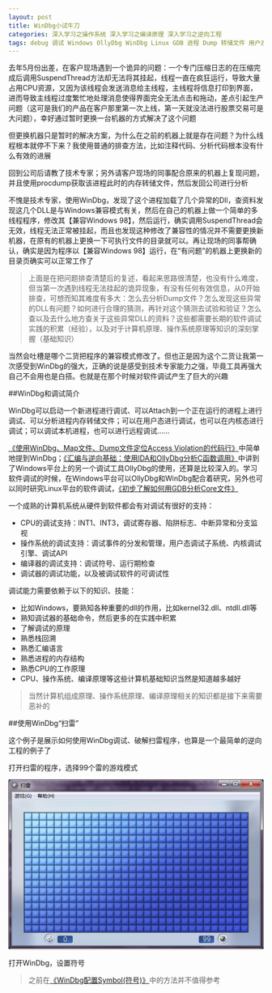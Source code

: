 ```yaml
---
layout: post
title: WinDbg小试牛刀
categories: 深入学习之操作系统 深入学习之编译原理 深入学习之逆向工程
tags: debug 调试 Windows OllyDbg WinDbg Linux GDB 进程 Dump 转储文件 用户态 内核态 远程调试 破解 逆向工程 符号
---
```


去年5月份出差，在客户现场遇到一个诡异的问题：一个专门压缩日志的在压缩完成后调用SuspendThread方法却无法将其挂起，线程一直在疯狂运行，导致大量占用CPU资源，又因为该线程会发送消息给主线程，主线程将信息打印到界面，进而导致主线程过度繁忙地处理消息使得界面完全无法点击和拖动，差点引起生产问题（这可是我们的产品在客户那里第一次上线，第一天就没法进行股票交易可是大问题），幸好通过暂时更换一台机器的方式解决了这个问题

但更换机器只是暂时的解决方案，为什么在之前的机器上就是存在问题？为什么线程根本就停不下来？我使用普通的排查方法，比如注释代码、分析代码根本没有什么有效的进展

回到公司后请教了技术专家；另外请客户现场的同事配合原来的机器上复现问题，并且使用procdump获取该进程此时的内存转储文件，然后发回公司进行分析

不愧是技术专家，使用WinDbg，发现了这个进程加载了几个异常的Dll，查资料发现这几个DLL是与Windows兼容模式有关，然后在自己的机器上做一个简单的多线程程序，修改其【兼容Windows 98】，然后运行，确实调用SuspendThread会无效，线程无法正常被挂起，而且也发现这种修改了兼容性的情况并不需要更换新机器，在原有的机器上更换一下可执行文件的目录就可以。再让现场的同事帮确认，确实是因为程序以【兼容Windows 98】运行，在“有问题”的机器上更换新的目录页确实可以正常工作了

>上面是在把问题排查清楚后的复述，看起来思路很清楚，也没有什么难度，但当第一次遇到线程无法挂起的诡异现象，有没有任何有效信息，从0开始排查，可想而知其难度有多大：怎么去分析Dump文件？怎么发现这些异常的DLL有问题？如何进行合理的猜测，再针对这个猜测去试验和验证？怎么查以及去什么地方查关于这些异常DLL的资料？这些都需要长期的软件调试实践的积累（经验），以及对于计算机原理、操作系统原理等知识的深刻掌握（基础知识）

当然会吐槽是哪个二货把程序的兼容模式修改了。但也正是因为这个二货让我第一次感受到WinDbg的强大，正确的说是感受到技术专家能力之强，毕竟工具再强大自己不会用也是白搭。也就是在那个时候对软件调试产生了巨大的兴趣

##WinDbg和调试简介

WinDbg可以启动一个新进程进行调试、可以Attach到一个正在运行的进程上进行调试、可以分析进程内存转储文件；可以在用户态进行调试，也可以在内核态进行调试；可以调试本机进程，也可以进行远程调试……

[《使用WinDbg、Map文件、Dump文件定位Access Violation的代码行》](http://www.xumenger.com/windbg-map-access-violation-20160715/)中简单地提到WinDbg；[《汇编与逆向基础：使用IDA和OllyDbg分析C函数调用》](http://www.xumenger.com/c-assembly-ollydbg-ida-20161216/)中讲到了Windows平台上的另一个调试工具OllyDbg的使用，还算是比较深入的。学习软件调试的时候，在Windows平台可以OllyDbg和WinDbg配合着研究，另外也可以同时研究Linux平台的软件调试，[《初步了解如何用GDB分析Core文件》](http://www.xumenger.com/linux-c-cpp-gdb-coredump-20160908/)

一个成熟的计算机系统从硬件到软件都会有对调试有很好的支持：

* CPU的调试支持：INT1、INT3，调试寄存器、陷阱标志、中断异常和分支监视
* 操作系统的调试支持：调试事件的分发和管理，用户态调试子系统、内核调试引擎、调试API
* 编译器的调试支持：调试符号、运行期检查
* 调试器的调试功能，以及被调试软件的可调试性

调试能力需要依赖于以下的知识、技能：

* 比如Windows，要熟知各种重要的dll的作用，比如kernel32.dll、ntdll.dll等
* 熟知调试器的基础命令，然后更多的在实践中积累
* 了解调试的原理
* 熟悉栈回溯
* 熟悉汇编语言
* 熟悉进程的内存结构
* 熟悉CPU的工作原理
* CPU、操作系统、编译原理等这些计算机基础知识当然是知道越多越好

>当然计算机组成原理、操作系统原理、编译原理相关的知识都是接下来需要恶补的

##使用WinDbg“扫雷”

这个例子是展示如何使用WinDbg调试、破解扫雷程序，也算是一个最简单的逆向工程的例子了

打开扫雷的程序，选择99个雷的游戏模式

![image](../media/image/2017-02-14/01.png)

打开WinDbg，设置符号

>之前在[《WinDbg配置Symbol(符号)》](http://www.xumenger.com/windbg-symbol-20160521/)中的方法并不值得参考


